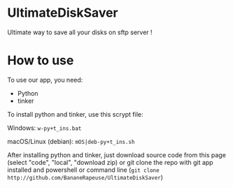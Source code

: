 # UltimateDiskSaver
Ultimate way to save all your disks on sftp server !

# How to use
To use our app, you need:
- Python
- tinker

To install python and tinker, use this scrypt file:

Windows: `w-py+t_ins.bat`

macOS/Linux (debian): `mOS|deb-py+t_ins.sh`

After installing python and tinker, just download source code from this page (select "code", "local", "download zip) or git clone the repo with git app installed and powershell or command line (`git clone http://github.com/BananeRapeuse/UltimateDiskSaver`)
